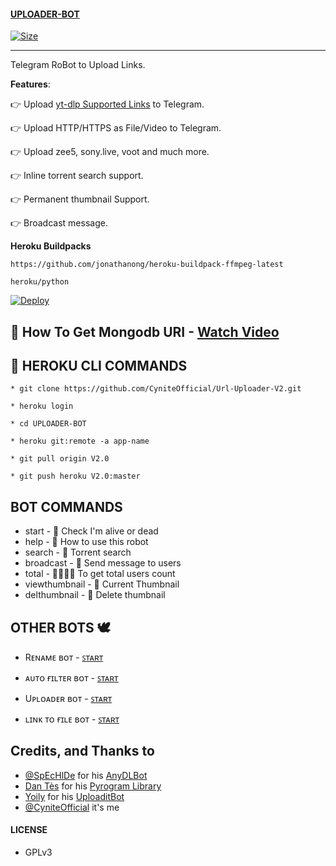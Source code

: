 #### [UPLOADER-BOT](https://t.me/CyniteUploaderBot)

[![Size](https://img.shields.io/github/repo-size/CyniteOffcial/Url-Uploader-V2?style=flat-square&color=green)](https://github.com/CyniteOfficial/Url-Uploader-V2)

---

Telegram RoBot to Upload Links.

**Features**:

👉 Upload [yt-dlp Supported Links](https://ytdl-org.github.io/youtube-dl/supportedsites.html) to Telegram.

👉 Upload HTTP/HTTPS as File/Video to Telegram.

👉 Upload zee5, sony.live, voot and much more.

👉 Inline torrent search support.

👉  Permanent thumbnail Support.

👉 Broadcast message.

**Heroku Buildpacks**
```
https://github.com/jonathanong/heroku-buildpack-ffmpeg-latest
```
```
heroku/python
```

[![Deploy](https://www.herokucdn.com/deploy/button.svg)](https://dashboard.heroku.com/new?template=https://github.com/CyniteOfficial/Url-Uploader-V2)


## 🍃 How To Get Mongodb URI - [ Watch Video ](Soon)


## 🚸 HEROKU CLI COMMANDS

`* git clone https://github.com/CyniteOfficial/Url-Uploader-V2.git`

`* heroku login`

`* cd UPLOADER-BOT`

`* heroku git:remote -a app-name`

`* git pull origin V2.0`

`* git push heroku V2.0:master`


## BOT COMMANDS

* start - 👻 Check I'm alive or dead
* help - 📝 How to use this robot
* search - 🚸 Torrent search
* broadcast - 💌 Send message to users
* total - 👨‍👨‍👦‍👦 To get total users count
* viewthumbnail - 🌌 Current Thumbnail
* delthumbnail - 🎇 Delete thumbnail

## OTHER BOTS 🕊️

* Rᴇɴᴀᴍᴇ ʙᴏᴛ  -  [ ꜱᴛᴀʀᴛ ](https://t.me/CyniteRenameBot)

* ᴀᴜᴛᴏ ғɪʟᴛᴇʀ ʙᴏᴛ  -  [ ꜱᴛᴀʀᴛ ](https://t.me/Zsearcherbot)

* Uᴘʟᴏᴀᴅᴇʀ ʙᴏᴛ  -  [ ꜱᴛᴀʀᴛ ](https://t.me/CyniteUploaderBot)

* ʟɪɴᴋ ᴛᴏ ғɪʟᴇ ʙᴏᴛ  -  [ ꜱᴛᴀʀᴛ ](https://t.me/CyniteFiletolinkBot)

## Credits, and Thanks to

* [@SpEcHlDe](https://t.me/ThankTelegram) for his [AnyDLBot](https://telegram.dog/AnyDLBot)
* [Dan Tès](https://t.me/haskell) for his [Pyrogram Library](https://github.com/pyrogram/pyrogram)
* [Yoily](https://t.me/YoilyL) for his [UploaditBot](https://telegram.dog/UploaditBot)
* [@CyniteOfficial](https://t.me/CyniteBots) it's me
#### LICENSE
- GPLv3
